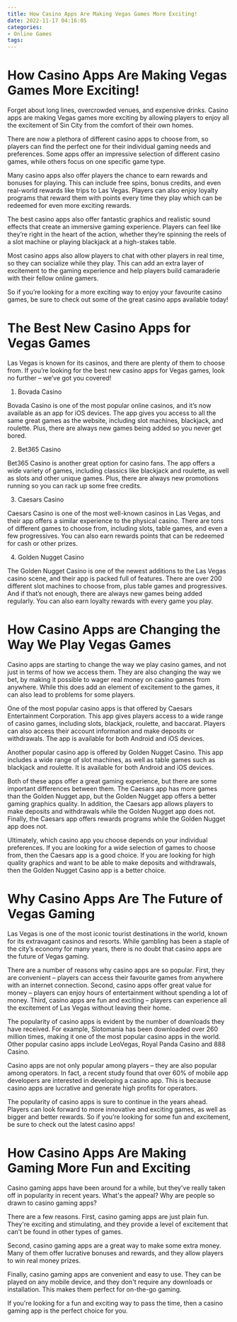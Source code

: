 ```yaml
---
title: How Casino Apps Are Making Vegas Games More Exciting!
date: 2022-11-17 04:16:05
categories:
- Online Games
tags:
---
```



#  How Casino Apps Are Making Vegas Games More Exciting!

Forget about long lines, overcrowded venues, and expensive drinks. Casino apps are making Vegas games more exciting by allowing players to enjoy all the excitement of Sin City from the comfort of their own homes.

There are now a plethora of different casino apps to choose from, so players can find the perfect one for their individual gaming needs and preferences. Some apps offer an impressive selection of different casino games, while others focus on one specific game type.

Many casino apps also offer players the chance to earn rewards and bonuses for playing. This can include free spins, bonus credits, and even real-world rewards like trips to Las Vegas. Players can also enjoy loyalty programs that reward them with points every time they play which can be redeemed for even more exciting rewards.

The best casino apps also offer fantastic graphics and realistic sound effects that create an immersive gaming experience. Players can feel like they’re right in the heart of the action, whether they’re spinning the reels of a slot machine or playing blackjack at a high-stakes table.

Most casino apps also allow players to chat with other players in real time, so they can socialize while they play. This can add an extra layer of excitement to the gaming experience and help players build camaraderie with their fellow online gamers.

So if you’re looking for a more exciting way to enjoy your favourite casino games, be sure to check out some of the great casino apps available today!

#  The Best New Casino Apps for Vegas Games 

Las Vegas is known for its casinos, and there are plenty of them to choose from. If you’re looking for the best new casino apps for Vegas games, look no further – we’ve got you covered!

1. Bovada Casino

Bovada Casino is one of the most popular online casinos, and it’s now available as an app for iOS devices. The app gives you access to all the same great games as the website, including slot machines, blackjack, and roulette. Plus, there are always new games being added so you never get bored.

2. Bet365 Casino

Bet365 Casino is another great option for casino fans. The app offers a wide variety of games, including classics like blackjack and roulette, as well as slots and other unique games. Plus, there are always new promotions running so you can rack up some free credits.

3. Caesars Casino

Caesars Casino is one of the most well-known casinos in Las Vegas, and their app offers a similar experience to the physical casino. There are tons of different games to choose from, including slots, table games, and even a few progressives. You can also earn rewards points that can be redeemed for cash or other prizes.

4. Golden Nugget Casino

The Golden Nugget Casino is one of the newest additions to the Las Vegas casino scene, and their app is packed full of features. There are over 200 different slot machines to choose from, plus table games and progressives. And if that’s not enough, there are always new games being added regularly. You can also earn loyalty rewards with every game you play.

#  How Casino Apps are Changing the Way We Play Vegas Games 

Casino apps are starting to change the way we play casino games, and not just in terms of how we access them. They are also changing the way we bet, by making it possible to wager real money on casino games from anywhere. While this does add an element of excitement to the games, it can also lead to problems for some players.

One of the most popular casino apps is that offered by Caesars Entertainment Corporation. This app gives players access to a wide range of casino games, including slots, blackjack, roulette, and baccarat. Players can also access their account information and make deposits or withdrawals. The app is available for both Android and iOS devices.

Another popular casino app is offered by Golden Nugget Casino. This app includes a wide range of slot machines, as well as table games such as blackjack and roulette. It is available for both Android and iOS devices.

Both of these apps offer a great gaming experience, but there are some important differences between them. The Caesars app has more games than the Golden Nugget app, but the Golden Nugget app offers a better gaming graphics quality. In addition, the Caesars app allows players to make deposits and withdrawals while the Golden Nugget app does not. Finally, the Caesars app offers rewards programs while the Golden Nugget app does not.

Ultimately, which casino app you choose depends on your individual preferences. If you are looking for a wide selection of games to choose from, then the Caesars app is a good choice. If you are looking for high quality graphics and want to be able to make deposits and withdrawals, then the Golden Nugget Casino app is a better choice.

#  Why Casino Apps Are The Future of Vegas Gaming 

Las Vegas is one of the most iconic tourist destinations in the world, known for its extravagant casinos and resorts. While gambling has been a staple of the city’s economy for many years, there is no doubt that casino apps are the future of Vegas gaming.

There are a number of reasons why casino apps are so popular. First, they are convenient – players can access their favourite games from anywhere with an internet connection. Second, casino apps offer great value for money – players can enjoy hours of entertainment without spending a lot of money. Third, casino apps are fun and exciting – players can experience all the excitement of Las Vegas without leaving their home.

The popularity of casino apps is evident by the number of downloads they have received. For example, Slotomania has been downloaded over 260 million times, making it one of the most popular casino apps in the world. Other popular casino apps include LeoVegas, Royal Panda Casino and 888 Casino.

Casino apps are not only popular among players – they are also popular among operators. In fact, a recent study found that over 60% of mobile app developers are interested in developing a casino app. This is because casino apps are lucrative and generate high profits for operators.

The popularity of casino apps is sure to continue in the years ahead. Players can look forward to more innovative and exciting games, as well as bigger and better rewards. So if you’re looking for some fun and excitement, be sure to check out the latest casino apps!

#  How Casino Apps Are Making Gaming More Fun and Exciting

Casino gaming apps have been around for a while, but they've really taken off in popularity in recent years. What's the appeal? Why are people so drawn to casino gaming apps?

There are a few reasons. First, casino gaming apps are just plain fun. They're exciting and stimulating, and they provide a level of excitement that can't be found in other types of games.

Second, casino gaming apps are a great way to make some extra money. Many of them offer lucrative bonuses and rewards, and they allow players to win real money prizes.

Finally, casino gaming apps are convenient and easy to use. They can be played on any mobile device, and they don't require any downloads or installation. This makes them perfect for on-the-go gaming.

If you're looking for a fun and exciting way to pass the time, then a casino gaming app is the perfect choice for you.